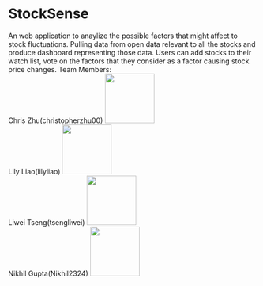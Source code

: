 # StockSense
An web application to anaylize the possible factors that might affect to stock fluctuations.
Pulling data from open data relevant to all the stocks and produce dashboard representing those data. Users can add stocks to their watch list, vote on the factors that 
they consider as a factor causing stock price changes. 
Team Members: <br>
Chris Zhu(christopherzhu00)  <img src="https://cloud.githubusercontent.com/assets/7180359/19370477/e3a32984-9160-11e6-8e45-0f846dee7ac5.jpg" width="100"><br>
Lily Liao(lilyliao) <img src="https://cloud.githubusercontent.com/assets/7180359/19370479/e3a66d10-9160-11e6-90f2-2f28bb2e0eda.jpg" width="100"><br>
Liwei Tseng(tsengliwei) <img src="https://cloud.githubusercontent.com/assets/7180359/19370475/e39d9c6c-9160-11e6-8e26-5d58cdb333f3.jpg" width="100"><br>
Nikhil Gupta(Nikhil2324) <img src="https://cloud.githubusercontent.com/assets/7180359/19370476/e39dfa7c-9160-11e6-9372-2dff3f62d776.jpg" width="100"><br>
